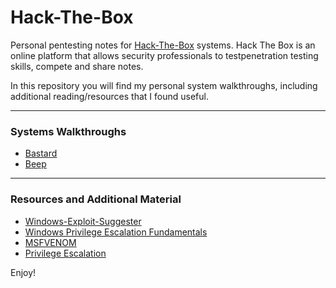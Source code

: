 # Hack-The-Box
 
Personal pentesting notes for [Hack-The-Box](https://www.hackthebox.eu) systems. Hack The Box is an online platform that allows security professionals to testpenetration testing skills, compete and share notes.

In this repository you will find my personal system walkthroughs, including additional reading/resources that I found useful.

---
### Systems Walkthroughs

* [Bastard](bastard-htb.md)
* [Beep](beep-htb.md)

---
### Resources and Additional Material

* [Windows-Exploit-Suggester](https://github.com/AonCyberLabs/Windows-Exploit-Suggester)
* [Windows Privilege Escalation Fundamentals](https://www.fuzzysecurity.com/tutorials/16.html)
* [MSFVENOM](https://www.offensive-security.com/metasploit-unleashed/Msfvenom/)
* [Privilege Escalation](https://www.offensive-security.com/metasploit-unleashed/privilege-escalation/)

Enjoy!